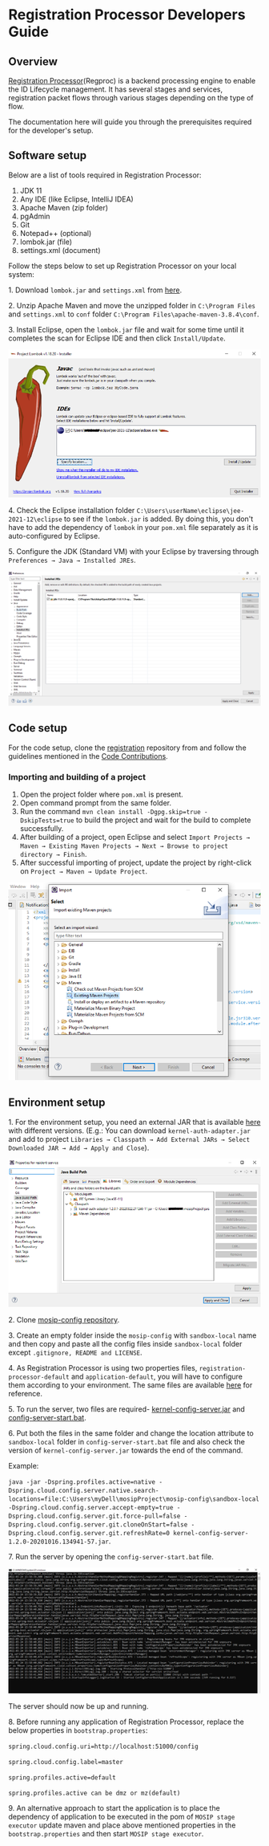 # Registration Processor Developers Guide

## Overview

[Registration Processor](https://docs.mosip.io/1.2.0/modules/registration-processor)(Regproc) is a backend processing engine to enable the ID Lifecycle management. It has several stages and services, registration packet flows through various stages depending on the type of flow.

The documentation here will guide you through the prerequisites required for the developer's setup.

## Software setup

Below are a list of tools required in Registration Processor:

1. JDK 11
2. Any IDE (like Eclipse, IntelliJ IDEA)
3. Apache Maven (zip folder)
4. pgAdmin
5. Git
6. Notepad++ (optional)
7. lombok.jar (file)
8. settings.xml (document)

Follow the steps below to set up Registration Processor on your local system:

1\. Download `lombok.jar` and `settings.xml` from [here](https://github.com/mosip/documentation/tree/1.2.0/docs/\_files/registration-processor-config-files).

2\. Unzip Apache Maven and move the unzipped folder in `C:\Program Files` and `settings.xml` to `conf` folder `C:\Program Files\apache-maven-3.8.4\conf`.

3\. Install Eclipse, open the `lombok.jar` file and wait for some time until it completes the scan for Eclipse IDE and then click `Install/Update`.

![](../../.gitbook/assets/lombok-configuration.png)

4\. Check the Eclipse installation folder `C:\Users\userName\eclipse\jee-2021-12\eclipse` to see if the `lombok.jar` is added. By doing this, you don't have to add the dependency of `lombok` in your `pom.xml` file separately as it is auto-configured by Eclipse.

5\. Configure the JDK (Standard VM) with your Eclipse by traversing through `Preferences → Java → Installed JREs`.

![](../../.gitbook/assets/installed-jre.png)

## Code setup

For the code setup, clone the [registration](https://github.com/mosip/registration.git) repository from and follow the guidelines mentioned in the [Code Contributions](https://docs.mosip.io/1.2.0/community/code-contributions).

### Importing and building of a project

1. Open the project folder where `pom.xml` is present.
2. Open command prompt from the same folder.
3. Run the command `mvn clean install -Dgpg.skip=true -DskipTests=true` to build the project and wait for the build to complete successfully.
4. After building of a project, open Eclipse and select `Import Projects → Maven → Existing Maven Projects → Next → Browse to project directory → Finish`.
5. After successful importing of project, update the project by right-click on `Project → Maven → Update Project`.

![](../../.gitbook/assets/import-project.png)

## Environment setup

1\. For the environment setup, you need an external JAR that is available [here](https://oss.sonatype.org/#nexus-search;gav\~\~kernel-auth-adapter\~1.2.0-SNAPSHOT\~\~) with different versions. (E.g.: You can download `kernel-auth-adapter.jar` and add to project `Libraries → Classpath → Add External JARs → Select Downloaded JAR → Add → Apply and Close`).

![](../../.gitbook/assets/add-external-library.png)

2\. Clone [mosip-config repository](https://github.com/mosip/mosip-config).

3\. Create an empty folder inside the `mosip-config` with `sandbox-local` name and then copy and paste all the config files inside `sandbox-local` folder except `.gitignore, README and LICENSE`.

4\. As Registration Processor is using two properties files, `registration-processor-default` and `application-default`, you will have to configure them according to your environment. The same files are available [here](https://github.com/mosip/documentation/tree/1.2.0/docs/\_files/registration-processor-config-files) for reference.

5\. To run the server, two files are required- [kernel-config-server.jar](https://oss.sonatype.org/#nexus-search;gav\~\~kernel-config-server\~1.2.0-SNAPSHOT\~\~) and [config-server-start.bat](../../\_files/registration-processor-config-files/config-server-start.bat).

6\. Put both the files in the same folder and change the location attribute to `sandbox-local` folder in `config-server-start.bat` file and also check the version of `kernel-config-server.jar` towards the end of the command.

Example:

`java -jar -Dspring.profiles.active=native -Dspring.cloud.config.server.native.search-locations=file:C:\Users\myDell\mosipProject\mosip-config\sandbox-local -Dspring.cloud.config.server.accept-empty=true -Dspring.cloud.config.server.git.force-pull=false -Dspring.cloud.config.server.git.cloneOnStart=false -Dspring.cloud.config.server.git.refreshRate=0 kernel-config-server-1.2.0-20201016.134941-57.jar`.

7\. Run the server by opening the `config-server-start.bat` file.

![](../../.gitbook/assets/run-server.png)

The server should now be up and running.

8\. Before running any application of Registration Processor, replace the below properties in `bootstrap.properties`:

`spring.cloud.config.uri=http://localhost:51000/config`

`spring.cloud.config.label=master`

`spring.profiles.active=default`

`spring.profiles.active can be dmz or mz(default)`

9\. An alternative approach to start the application is to place the dependency of application to be executed in the pom of `MOSIP stage executor` update maven and place above mentioned properties in the `bootstrap.properties` and then start `MOSIP stage executor`.
